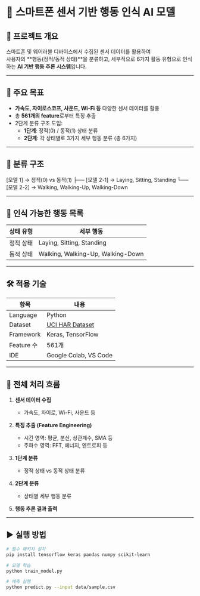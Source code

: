 # 📱 스마트폰 센서 기반 행동 인식 AI 모델

## 📌 프로젝트 개요

스마트폰 및 웨어러블 디바이스에서 수집된 센서 데이터를 활용하여  
사용자의 **행동(정적/동적 상태)**을 분류하고, 세부적으로 6가지 활동 유형으로 인식하는 **AI 기반 행동 추론 시스템**입니다.

---

## 🎯 주요 목표

- **가속도, 자이로스코프, 사운드, Wi-Fi 등** 다양한 센서 데이터를 활용
- 총 **561개의 feature**로부터 특징 추출
- 2단계 분류 구조 도입:
  - **1단계**: 정적(0) / 동적(1) 상태 분류
  - **2단계**: 각 상태별로 3가지 세부 행동 분류 (총 6가지)

---

## 🧠 분류 구조
[모델 1] → 정적(0) vs 동적(1)
├── [모델 2-1] → Laying, Sitting, Standing
└── [모델 2-2] → Walking, Walking-Up, Walking-Down


---

## 🧾 인식 가능한 행동 목록

| 상태 유형 | 세부 행동 |
|-----------|-----------|
| 정적 상태 | Laying, Sitting, Standing |
| 동적 상태 | Walking, Walking-Up, Walking-Down |

---

## 🛠️ 적용 기술

| 항목        | 내용 |
|-------------|------|
| Language    | Python |
| Dataset     | [UCI HAR Dataset](https://archive.ics.uci.edu/ml/datasets/human+activity+recognition+using+smartphones) |
| Framework   | Keras, TensorFlow |
| Feature 수  | 561개 |
| IDE         | Google Colab, VS Code |

---

## 🧬 전체 처리 흐름

1. **센서 데이터 수집**  
   - 가속도, 자이로, Wi-Fi, 사운드 등

2. **특징 추출 (Feature Engineering)**  
   - 시간 영역: 평균, 분산, 상관계수, SMA 등  
   - 주파수 영역: FFT, 에너지, 엔트로피 등

3. **1단계 분류**  
   - 정적 상태 vs 동적 상태 분류

4. **2단계 분류**  
   - 상태별 세부 행동 분류

5. **행동 추론 결과 출력**

---

## ▶️ 실행 방법

```bash
# 필수 패키지 설치
pip install tensorflow keras pandas numpy scikit-learn

# 모델 학습
python train_model.py

# 예측 실행
python predict.py --input data/sample.csv
